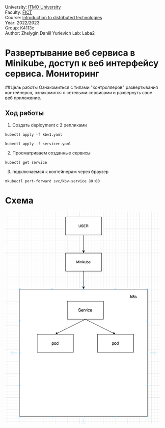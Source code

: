 University: [ITMO University](https://itmo.ru/ru/)  
Faculty: [FICT](https://fict.itmo.ru)  
Course: [Introduction to distributed technologies](https://github.com/itmo-ict-faculty/introduction-to-distributed-technologies)  
Year: 2022/2023  
Group: K4113c    
Author: Zhelygin Daniil Yurievich 
Lab: Laba2 

# Развертывание веб сервиса в Minikube, доступ к веб интерфейсу сервиса. Мониторинг
##Цель работы
Ознакомиться с типами "контроллеров" развертывания контейнеров, ознакомится с сетевыми сервисами и развернуть свое веб приложение.
## Ход работы 
1. Cоздать deployment с 2 репликами

```
kubectl apply -f kbv1.yaml
```  
```
kubectl apply -f servicer.yaml
```  
2. Просматриваем созданные сервисы
 ```
kubectl get service
```   
3. подключаемся к контейнерам через браузер
 ```
mkubectl port-forward svc/kbv-service 80:80
```
# Схема 
<div align = "center"><img src="https://github.com/Zepeler/Lb2-/blob/main/img/%D0%A1%D0%BD%D0%B8%D0%BC%D0%BE%D0%BA%20%D1%8D%D0%BA%D1%80%D0%B0%D0%BD%D0%B0%202022-11-16%20%D0%B2%2020.34.53.png" ></div>
